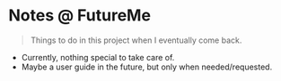 # Notes @ FutureMe

> Things to do in this project when I eventually come back.

- Currently, nothing special to take care of.
- Maybe a user guide in the future, but only when needed/requested.
